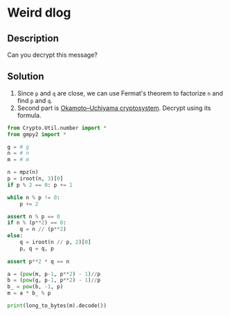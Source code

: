 # Weird dlog

## Description

Can you decrypt this message?

## Solution

1. Since `p` and `q` are close, we can use Fermat's theorem to factorize `n` and find `p` and `q`.
2. Second part is [Okamoto–Uchiyama cryptosystem](https://en.wikipedia.org/wiki/Okamoto%E2%80%93Uchiyama_cryptosystem). Decrypt using its formula.

```py
from Crypto.Util.number import *
from gmpy2 import *

g = # g
n = # n
m = # m

n = mpz(n)
p = iroot(n, 3)[0]
if p % 2 == 0: p += 1

while n % p != 0:
    p += 2

assert n % p == 0
if n % (p**2) == 0:
    q = n // (p**2)
else:
    q = iroot(n // p, 2)[0]
    p, q = q, p
    
assert p**2 * q == n

a = (pow(m, p-1, p**2) - 1)//p
b = (pow(g, p-1, p**2) - 1)//p
b_ = pow(b, -1, p)
m = a * b_ % p

print(long_to_bytes(m).decode())
```